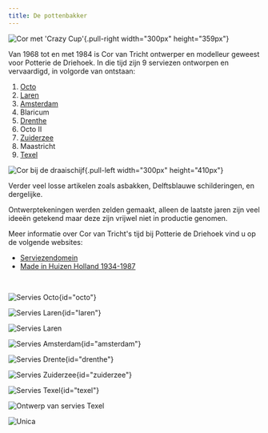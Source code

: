 ```yaml
---
title: De pottenbakker
---
```


![](/static/img/cor_kist.jpg "Cor met 'Crazy Cup'"){.pull-right width="300px" height="359px"}

Van 1968 tot en met 1984 is Cor van Tricht ontwerper en modelleur
geweest voor Potterie de Driehoek. In die tijd zijn 9 serviezen
ontworpen en vervaardigd, in volgorde van ontstaan:

1.  [Octo](#octo)
2.  [Laren](#laren)
3.  [Amsterdam](#amsterdam)
4.  Blaricum
5.  [Drenthe](#drenthe)
6.  Octo II
7.  [Zuiderzee](#zuiderzee)
8.  Maastricht
9.  [Texel](#texel)

![](/static/img/cor_draaischijf.jpg "Cor bij de draaischijf"){.pull-left width="300px" height="410px"}

Verder veel losse artikelen zoals asbakken, Delftsblauwe schilderingen,
en dergelijke.

Ontwerptekeningen werden zelden gemaakt, alleen de laatste jaren zijn
veel ideeën getekend maar deze zijn vrijwel niet in productie genomen.

Meer informatie over Cor van Tricht's tijd bij Potterie de Driehoek vind
u op de volgende websites:

-   [Serviezendomein](http://www.serviezendomein.nl/Cor_van_Tricht_pag1.html)
-   [Made in Huizen Holland 1934-1987](http://home.hccnet.nl/e.de.hilster/driehoek.html)

<p class="clear"><br></p>

![Servies Octo](/static/img/servies_octo.jpg){id="octo"}

![Servies Laren](/static/img/servies_laren.jpg){id="laren"}

![Servies Laren](/static/img/servies_laren2.jpg)

![Servies Amsterdam](/static/img/servies_amsterdam.jpg){id="amsterdam"}

![Servies Drente](/static/img/servies_drente.jpg){id="drenthe"}

![Servies Zuiderzee](/static/img/servies_zuiderzee.jpg){id="zuiderzee"}

![Servies Texel](/static/img/servies_texel.jpg){id="texel"}

![Ontwerp van servies Texel](/static/img/servies_texel_schets.png)

![Unica](/static/img/servies_schoteltje.jpg)
